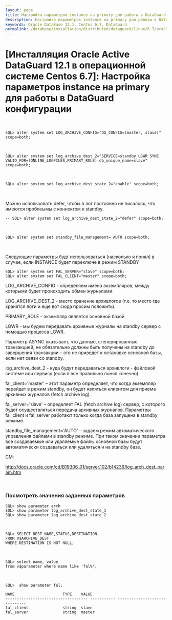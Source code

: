 ```yaml
---
layout: page
title: Настройка параметров instance на primary для работы в DataGuard конфигурации
description: Настройка параметров instance на primary для работы в DataGuard конфигурации
keywords: Oracle DataBase 12.1, Centos 6.7, DataGuard
permalink: /database/installation/distributed/dataguard/linux/6.7/oracle/12.1/setup-instance-parameters-to-work-in-dataguard/
---
```


# [Инсталляция Oracle Active DataGuard 12.1 в операционной системе Centos 6.7]: Настройка параметров instance на primary для работы в DataGuard конфигурации

<br/>

    SQL> alter system set LOG_ARCHIVE_CONFIG="DG_CONFIG=(master, slave)" scope=both;

<br/>

    SQL> alter system set log_archive_dest_2="SERVICE=standby LGWR SYNC VALID_FOR=(ONLINE_LOGFILES,PRIMARY_ROLE) db_unique_name=slave" scope=both;

<br/>

    SQL> alter system set log_archive_dest_state_2="enable" scope=both;

<br/>

Можно использовать defer, чтобы в лог постоянно не писалось, что имеются проблеымы с коннектом к standby.

    -- SQL> alter system set log_archive_dest_state_2="defer" scope=both;

<br/>

    SQL> alter system set standby_file_management= AUTO scope=both;

<br/>

Следующие параметры будт использоваться (насколько я понял) в случае, если INSTANCE будет переключе в режим STANDBY

    SQL> alter system set FAL_SERVER="slave" scope=both;
    SQL> alter system set FAL_CLIENT="master" scope=both;

LOG_ARCHIVE_CONFIG - определяем имена экземпляров, между которыми будет происходить обмен журналами.

LOG_ARCHIVE_DEST_2 - место хранение архивлогов (т.е. то место где хранятся логи и еще вот сюда просим положить).

PRIMARY_ROLE - экземпляр является основной базой

LGWR - мы будем передавать архивные журналы на standby сервер с помощью процесса LGWR.

Параметр ASYNC указывает, что данные, сгенерированные транзакцией, не обязательно должны быть получены на standby до завершения транзакции – это не приведет к остановке основной базы, если нет связи со standby.

log_archive_dest_2 - куда будут передаваться архивлоги - файловой системе или сервису (если я все правильно понял конечно).

fal_client='master' – этот параметр определяет, что когда экземпляр перейдет в режим standby, он будет являться клиентом для приема архивных журналов (fetch archive log).

fal_server='slave' – определяет FAL (fetch archive log) сервер, с которого будет осуществляться передача архивных журналов. Параметры fal_client и fal_server работают только когда база запущена в standby режиме.

standby_file_management='AUTO' – задаем режим автоматического управления файлами в standby режиме. При таком значении параметра все создаваемые или удаляемые файлы основной базы будут автоматически создаваться или удаляться и на standby базе.

СМ:

http://docs.oracle.com/cd/B19306_01/server.102/b14239/log_arch_dest_param.htm

<br/>

### Посмотреть значения заданных параметров

    SQL> show parameter arch
    SQL> show parameter log_archive_dest_state_1
    SQL> show parameter log_archive_dest_state_2

<br/>

    SQL> SELECT DEST_NAME,STATUS,DESTINATION
    FROM V$ARCHIVE_DEST
    WHERE DESTINATION IS NOT NULL;

<br/>

    SQL> select name, value
    from v$parameter where name like 'fal%';

<br/>

    SQL>  show parameter fal;

    NAME				     TYPE	 VALUE
    ------------------------------------ ----------- ------------------------------
    fal_client			     string	 slave
    fal_server			     string	 master
